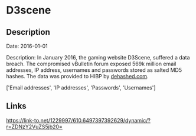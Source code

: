 # D3scene

## Description

Date: 2016-01-01

Description:
In January 2016, the gaming website D3Scene, suffered a data breach. The compromised vBulletin forum exposed 569k million email addresses, IP address, usernames and passwords stored as salted MD5 hashes. The data was provided to HIBP by <a href="https://dehashed.com/" target="_blank" rel="noopener">dehashed.com</a>.


['Email addresses', 'IP addresses', 'Passwords', 'Usernames']

## Links

https://link-to.net/1229997/610.6497397392629/dynamic/?r=ZDNzY2VuZS5jb20=
